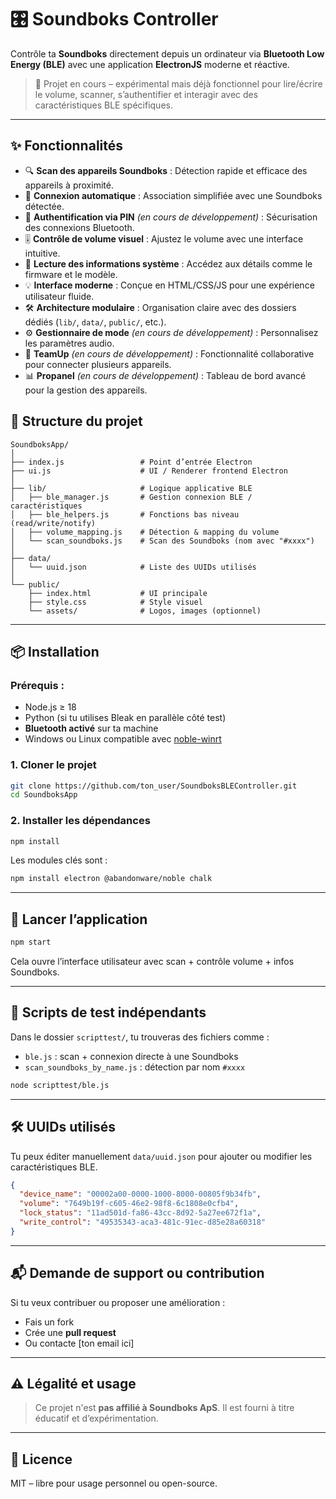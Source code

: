 # 🎛️ Soundboks Controller

Contrôle ta **Soundboks** directement depuis un ordinateur via **Bluetooth Low Energy (BLE)** avec une application **ElectronJS** moderne et réactive.

> 🧪 Projet en cours – expérimental mais déjà fonctionnel pour lire/écrire le volume, scanner, s’authentifier et interagir avec des caractéristiques BLE spécifiques.

---

## ✨ Fonctionnalités
* 🔍 **Scan des appareils Soundboks** : Détection rapide et efficace des appareils à proximité.
* 📶 **Connexion automatique** : Association simplifiée avec une Soundboks détectée.
* 🔐 **Authentification via PIN** *(en cours de développement)* : Sécurisation des connexions Bluetooth.
* 🎚️ **Contrôle de volume visuel** : Ajustez le volume avec une interface intuitive.
* 📡 **Lecture des informations système** : Accédez aux détails comme le firmware et le modèle.
* 💡 **Interface moderne** : Conçue en HTML/CSS/JS pour une expérience utilisateur fluide.
* 🛠️ **Architecture modulaire** : Organisation claire avec des dossiers dédiés (`lib/`, `data/`, `public/`, etc.).
* ⚙️ **Gestionnaire de mode** *(en cours de développement)* : Personnalisez les paramètres audio.
* 🤝 **TeamUp** *(en cours de développement)* : Fonctionnalité collaborative pour connecter plusieurs appareils.
* 📊 **Propanel** *(en cours de développement)* : Tableau de bord avancé pour la gestion des appareils.

## 📁 Structure du projet

```
SoundboksApp/
│
├── index.js                 # Point d’entrée Electron
├── ui.js                    # UI / Renderer frontend Electron
│
├── lib/                     # Logique applicative BLE
│   ├── ble_manager.js       # Gestion connexion BLE / caractéristiques
│   ├── ble_helpers.js       # Fonctions bas niveau (read/write/notify)
│   ├── volume_mapping.js    # Détection & mapping du volume
│   └── scan_soundboks.js    # Scan des Soundboks (nom avec "#xxxx")
│
├── data/
│   └── uuid.json            # Liste des UUIDs utilisés
│
└── public/
    ├── index.html           # UI principale
    ├── style.css            # Style visuel
    └── assets/              # Logos, images (optionnel)

```

---

## 📦 Installation

### Prérequis :

* Node.js ≥ 18
* Python (si tu utilises Bleak en parallèle côté test)
* **Bluetooth activé** sur ta machine
* Windows ou Linux compatible avec [noble-winrt](https://www.npmjs.com/package/@abandonware/noble)

### 1. Cloner le projet

```bash
git clone https://github.com/ton_user/SoundboksBLEController.git
cd SoundboksApp
```

### 2. Installer les dépendances

```bash
npm install
```

Les modules clés sont :

```bash
npm install electron @abandonware/noble chalk
```

---

## 🚀 Lancer l’application

```bash
npm start
```

Cela ouvre l’interface utilisateur avec scan + contrôle volume + infos Soundboks.

---

## 🧪 Scripts de test indépendants

Dans le dossier `scripttest/`, tu trouveras des fichiers comme :

* `ble.js` : scan + connexion directe à une Soundboks
* `scan_soundboks_by_name.js` : détection par nom `#xxxx`

```bash
node scripttest/ble.js
```

---

## 🛠️ UUIDs utilisés

Tu peux éditer manuellement `data/uuid.json` pour ajouter ou modifier les caractéristiques BLE.

```json
{
  "device_name": "00002a00-0000-1000-8000-00805f9b34fb",
  "volume": "7649b19f-c605-46e2-98f8-6c1808e0cfb4",
  "lock_status": "11ad501d-fa86-43cc-8d92-5a27ee672f1a",
  "write_control": "49535343-aca3-481c-91ec-d85e28a60318"
}
```

---

## 📬 Demande de support ou contribution

Si tu veux contribuer ou proposer une amélioration :

* Fais un fork
* Crée une **pull request**
* Ou contacte \[ton email ici]

---

## ⚠️ Légalité et usage

> Ce projet n'est **pas affilié à Soundboks ApS**.
> Il est fourni à titre éducatif et d’expérimentation.


---

## 📖 Licence

MIT – libre pour usage personnel ou open-source.